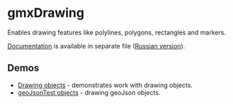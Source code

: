 gmxDrawing
==========

Enables drawing features like polylines, polygons, rectangles and markers.

[Documentation](documentation.md) is available in separate file ([Russian version](documentation-rus.md)).

Demos
------
  * [Drawing objects](http://scanex.github.io/gmxDrawing/examples/gmxDrawing.html) - demonstrates work with drawing objects.
  * [geoJsonTest objects](http://scanex.github.io/gmxDrawing/examples/geoJsonTest.html) - drawing geoJson objects.
